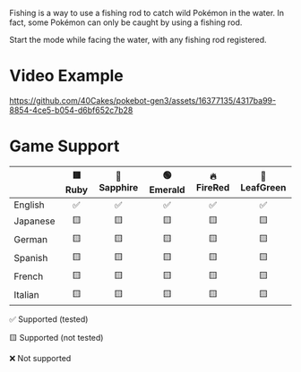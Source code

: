 Fishing is a way to use a fishing rod to catch wild Pokémon in the water. In fact, some Pokémon can only be caught by using a fishing rod.

Start the mode while facing the water, with any fishing rod registered.

# Video Example
https://github.com/40Cakes/pokebot-gen3/assets/16377135/4317ba99-8854-4ce5-b054-d6bf652c7b28

# Game Support
|          | 🟥 Ruby | 🔷 Sapphire | 🟢 Emerald | 🔥 FireRed | 🌿 LeafGreen |
|:---------|:-------:|:-----------:|:----------:|:----------:|:------------:|
| English  |    ✅    |      ✅      |     ✅      |     ✅      |      ✅       |
| Japanese |  🟨   |    🟨     |    🟨    |    🟨    |     🟨     |
| German   |  🟨   |    🟨     |    🟨    |    🟨    |     🟨     |
| Spanish  |  🟨   |    🟨     |    🟨    |    🟨    |     🟨     |
| French   |  🟨   |    🟨     |    🟨    |    🟨    |     🟨     |
| Italian  |  🟨   |    🟨     |    🟨    |    🟨    |     🟨     |

✅ Supported (tested)

🟨 Supported (not tested)

❌ Not supported